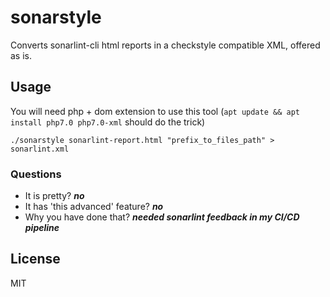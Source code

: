 # sonarstyle
Converts sonarlint-cli html reports in a checkstyle compatible XML, offered as is.

## Usage
You will need php + dom extension to use this tool (```apt update && apt install php7.0 php7.0-xml``` should do the trick)
```
./sonarstyle sonarlint-report.html "prefix_to_files_path" > sonarlint.xml
```

### Questions
- It is pretty? ***no***
- It has 'this advanced' feature? ***no***
- Why you have done that? ***needed sonarlint feedback in my CI/CD pipeline***

## License
MIT
